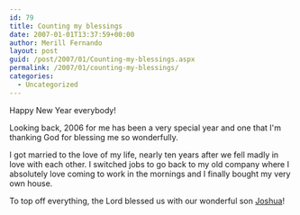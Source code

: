 ```yaml
---
id: 79
title: Counting my blessings
date: 2007-01-01T13:37:59+00:00
author: Merill Fernando
layout: post
guid: /post/2007/01/Counting-my-blessings.aspx
permalink: /2007/01/counting-my-blessings/
categories:
  - Uncategorized
---
```

<p>Happy New Year everybody!
</p><p>Looking back, 2006 for me has been a very special year and one that I'm thanking God for blessing me so wonderfully.
</p><p>I got married to the love of my life, nearly ten years after we fell madly in love with each other. I switched jobs to go back to my old company where I absolutely love coming to work in the mornings and I finally bought my very own house.
</p><p>To top off everything, the Lord blessed us with our wonderful son <a href="http://www.joshuaf.net">Joshua</a>!</p>